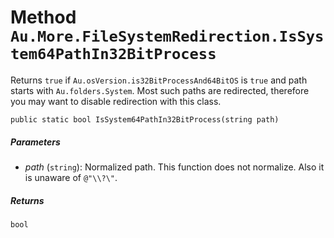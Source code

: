 # Method `Au.More.FileSystemRedirection.IsSystem64PathIn32BitProcess`

Returns `true` if `Au.osVersion.is32BitProcessAnd64BitOS` is `true` and path starts with `Au.folders.System`. Most such paths are redirected, therefore you may want to disable redirection with this class.

```
public static bool IsSystem64PathIn32BitProcess(string path)
```

##### Parameters

- *path*  (`string`):
    Normalized path. This function does not normalize. Also it is unaware of `@"\\?\"`.

##### Returns

`bool`